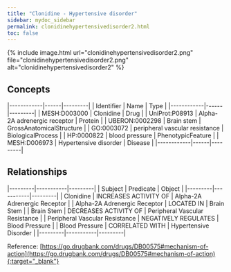 ```yaml
---
title: "Clonidine - Hypertensive disorder"
sidebar: mydoc_sidebar
permalink: clonidinehypertensivedisorder2.html
toc: false 
---
```


{% include image.html url="clonidinehypertensivedisorder2.png" file="clonidinehypertensivedisorder2.png" alt="clonidinehypertensivedisorder2" %}

## Concepts

|------------|------|---------|
| Identifier | Name | Type    |
|------------|------|---------|
| MESH:D003000 | Clonidine | Drug |
| UniProt:P08913 | Alpha-2A adrenergic receptor | Protein |
| UBERON:0002298 | Brain stem | GrossAnatomicalStructure |
| GO:0003072 | peripheral vascular resistance | BiologicalProcess |
| HP:0000822 | blood pressure | PhenotypicFeature |
| MESH:D006973 | Hypertensive disorder | Disease |
|------------|------|---------|

## Relationships

|---------|-----------|---------|
| Subject | Predicate | Object  |
|---------|-----------|---------|
| Clonidine | INCREASES ACTIVITY OF | Alpha-2A Adrenergic Receptor |
| Alpha-2A Adrenergic Receptor | LOCATED IN | Brain Stem |
| Brain Stem | DECREASES ACTIVITY OF | Peripheral Vascular Resistance |
| Peripheral Vascular Resistance | NEGATIVELY REGULATES | Blood Pressure |
| Blood Pressure | CORRELATED WITH | Hypertensive Disorder |
|---------|-----------|---------|

Reference: [https://go.drugbank.com/drugs/DB00575#mechanism-of-action](https://go.drugbank.com/drugs/DB00575#mechanism-of-action){:target="_blank"}